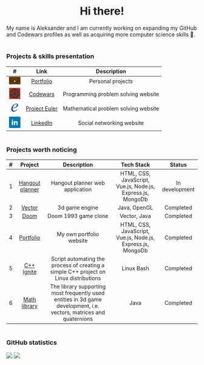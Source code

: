 <!--
**aleksander73/aleksander73** is a ✨ _special_ ✨ repository because its `README.md` (this file) appears on your GitHub profile.

Here are some ideas to get you started:

- 🔭 I’m currently working on ...
- 🌱 I’m currently learning ...
- 👯 I’m looking to collaborate on ...
- 🤔 I’m looking for help with ...
- 💬 Ask me about ...
- 📫 How to reach me: ...
- 😄 Pronouns: ...
- ⚡ Fun fact: ...
-->

<h1 align="center">Hi there!</h1>
<p>My name is Aleksander and I am currently working on expanding my GitHub and Codewars profiles as well as acquiring more computer science skills 📖.</p>

<h1></h1>

### Projects & skills presentation

| # | Link | Description |
| :---: | :---: | :---: |
| <img title="Portfolio" height="20px" src="./assets/portfolio.png"/> | <a href="https://aleksander73-portfolio.herokuapp.com">Portfolio</a> | Personal projects |
| <img title="Codewars" height="30px" src="./assets/codewars.png"/> | <a href="https://github.com/aleksander73/codewars">Codewars</a> | Programming problem solving website |
| <img title="Project Euler" height="30px" src="./assets/euler.png"/> | <a href="https://github.com/aleksander73/project-euler">Project Euler</a> | Mathematical problem solving website |
| <img title="LinkedIn" height="30px" src="./assets/linkedin.png"/> | <a href="https://www.linkedin.com/in/aleksander-dobkowski-a32534b9/?locale=en_US">LinkedIn</a> | Social networking website |

<h1></h1>

### Projects worth noticing

| # | Project | Description | Tech Stack | Status |
| :---: | :---: | :---: | :---: | :---: |
| 1 | <a href="https://github.com/aleksander73/hangout-planner">Hangout planner</a> | Hangout planner web application | HTML, CSS, JavaScript, Vue.js, Node.js, Express.js, MongoDb | In development |
| 2 | <a href="https://github.com/aleksander73/vector">Vector</a> | 3d game engine | Java, OpenGL | Completed |
| 3 | <a href="https://github.com/aleksander73/doom">Doom</a> | Doom 1993 game clone | Vector, Java | Completed |
| 4 | <a href="https://github.com/aleksander73/portfolio-website">Portfolio</a> | My own portfolio website | HTML, CSS, JavaScript, Vue.js, Node.js, Express.js, MongoDb | Completed |
| 5 | <a href="https://github.com/aleksander73/cpp-ignite-linux">C++ Ignite</a> | Script automating the process of creating a simple C++ project on Linux distributions | Linux Bash | Completed |
| 6 | <a href="https://github.com/aleksander73/math-library-android">Math library</a> | The library supporting most frequently used entities in 3d game development, i.e. vectors, matrices and quaternions | Java | Completed |

<h1></h1>

### GitHub statistics

<a href="https://github.com/aleksander73"><img src="https://github-readme-stats-aleksander73.vercel.app/api/?username=aleksander73&count_private=true&show_icons=true&theme=dark&bg_color=0d1117&border_radius=0" width="500px" /></a>
<a href="https://github.com/aleksander73"><img src="https://github-readme-stats-aleksander73.vercel.app/api/top-langs/?username=aleksander73&layout=compact&langs_count=10&card_width=445&exclude_repo=doom-old,physics,test&theme=dark&bg_color=0d1117&border_radius=0" width="500px" /></a>
